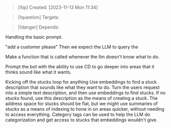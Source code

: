
>[!tip] Created: [2023-11-13 Mon 11:34]

>[!question] Targets: 

>[!danger] Depends: 

Handling the basic prompt.

"add a customer please"
Then we expect the LLM to query the

Make a function that is called whenever the llm doesn't know what to do.

Prompt the bot with the ability to use CD to go deeper into areas that it thinks sound like what it wants.



Kicking off the stucks loop for anything
Use embeddings to find a stuck description that sounds like what they want to do.
Turn the users request into a simple text description, and then use embeddings to find stucks.
If no stucks found, use this description as the means of creating a stuck.
The address space for stucks should be flat, but we might use summaries of stucks as a means of indexing to hone in on areas quicker, without needing to access everything.
Category tags can be used to help the LLM do categorization and get access to stucks that embeddings wouldn't give.